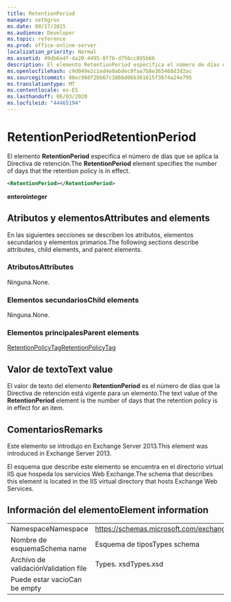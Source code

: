 ```yaml
---
title: RetentionPeriod
manager: sethgros
ms.date: 09/17/2015
ms.audience: Developer
ms.topic: reference
ms.prod: office-online-server
localization_priority: Normal
ms.assetid: 49db6a4f-4a20-4495-8f76-d756cc895b66
description: El elemento RetentionPeriod especifica el número de días que se aplica la Directiva de retención.
ms.openlocfilehash: c9d049e2c1ed4e8abdec9faa7b8e365468d3d2ac
ms.sourcegitcommit: 88ec988f2bb67c1866d06b361615f3674a24e795
ms.translationtype: MT
ms.contentlocale: es-ES
ms.lasthandoff: 06/03/2020
ms.locfileid: "44465194"
---
```

# <a name="retentionperiod"></a><span data-ttu-id="70da3-103">RetentionPeriod</span><span class="sxs-lookup"><span data-stu-id="70da3-103">RetentionPeriod</span></span>

<span data-ttu-id="70da3-104">El elemento **RetentionPeriod** especifica el número de días que se aplica la Directiva de retención.</span><span class="sxs-lookup"><span data-stu-id="70da3-104">The **RetentionPeriod** element specifies the number of days that the retention policy is in effect.</span></span> 
  
```XML
<RetentionPeriod></RetentionPeriod>
```

 <span data-ttu-id="70da3-105">**entero**</span><span class="sxs-lookup"><span data-stu-id="70da3-105">**integer**</span></span>
## <a name="attributes-and-elements"></a><span data-ttu-id="70da3-106">Atributos y elementos</span><span class="sxs-lookup"><span data-stu-id="70da3-106">Attributes and elements</span></span>

<span data-ttu-id="70da3-107">En las siguientes secciones se describen los atributos, elementos secundarios y elementos primarios.</span><span class="sxs-lookup"><span data-stu-id="70da3-107">The following sections describe attributes, child elements, and parent elements.</span></span>
  
### <a name="attributes"></a><span data-ttu-id="70da3-108">Atributos</span><span class="sxs-lookup"><span data-stu-id="70da3-108">Attributes</span></span>

<span data-ttu-id="70da3-109">Ninguna.</span><span class="sxs-lookup"><span data-stu-id="70da3-109">None.</span></span>
  
### <a name="child-elements"></a><span data-ttu-id="70da3-110">Elementos secundarios</span><span class="sxs-lookup"><span data-stu-id="70da3-110">Child elements</span></span>

<span data-ttu-id="70da3-111">Ninguna.</span><span class="sxs-lookup"><span data-stu-id="70da3-111">None.</span></span>
  
### <a name="parent-elements"></a><span data-ttu-id="70da3-112">Elementos principales</span><span class="sxs-lookup"><span data-stu-id="70da3-112">Parent elements</span></span>

[<span data-ttu-id="70da3-113">RetentionPolicyTag</span><span class="sxs-lookup"><span data-stu-id="70da3-113">RetentionPolicyTag</span></span>](retentionpolicytag.md)
  
## <a name="text-value"></a><span data-ttu-id="70da3-114">Valor de texto</span><span class="sxs-lookup"><span data-stu-id="70da3-114">Text value</span></span>

<span data-ttu-id="70da3-115">El valor de texto del elemento **RetentionPeriod** es el número de días que la Directiva de retención está vigente para un elemento.</span><span class="sxs-lookup"><span data-stu-id="70da3-115">The text value of the **RetentionPeriod** element is the number of days that the retention policy is in effect for an item.</span></span> 
  
## <a name="remarks"></a><span data-ttu-id="70da3-116">Comentarios</span><span class="sxs-lookup"><span data-stu-id="70da3-116">Remarks</span></span>

<span data-ttu-id="70da3-117">Este elemento se introdujo en Exchange Server 2013.</span><span class="sxs-lookup"><span data-stu-id="70da3-117">This element was introduced in Exchange Server 2013.</span></span>
  
<span data-ttu-id="70da3-118">El esquema que describe este elemento se encuentra en el directorio virtual IIS que hospeda los servicios Web Exchange.</span><span class="sxs-lookup"><span data-stu-id="70da3-118">The schema that describes this element is located in the IIS virtual directory that hosts Exchange Web Services.</span></span>
  
## <a name="element-information"></a><span data-ttu-id="70da3-119">Información del elemento</span><span class="sxs-lookup"><span data-stu-id="70da3-119">Element information</span></span>

|||
|:-----|:-----|
|<span data-ttu-id="70da3-120">Namespace</span><span class="sxs-lookup"><span data-stu-id="70da3-120">Namespace</span></span>  <br/> |https://schemas.microsoft.com/exchange/services/2006/types  <br/> |
|<span data-ttu-id="70da3-121">Nombre de esquema</span><span class="sxs-lookup"><span data-stu-id="70da3-121">Schema name</span></span>  <br/> |<span data-ttu-id="70da3-122">Esquema de tipos</span><span class="sxs-lookup"><span data-stu-id="70da3-122">Types schema</span></span>  <br/> |
|<span data-ttu-id="70da3-123">Archivo de validación</span><span class="sxs-lookup"><span data-stu-id="70da3-123">Validation file</span></span>  <br/> |<span data-ttu-id="70da3-124">Types. xsd</span><span class="sxs-lookup"><span data-stu-id="70da3-124">Types.xsd</span></span>  <br/> |
|<span data-ttu-id="70da3-125">Puede estar vacío</span><span class="sxs-lookup"><span data-stu-id="70da3-125">Can be empty</span></span>  <br/> ||
   

